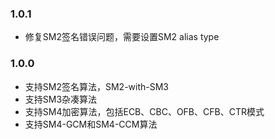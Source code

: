 
### 1.0.1

- 修复SM2签名错误问题，需要设置SM2 alias type

### 1.0.0

- 支持SM2签名算法，SM2-with-SM3
- 支持SM3杂凑算法
- 支持SM4加密算法，包括ECB、CBC、OFB、CFB、CTR模式
- 支持SM4-GCM和SM4-CCM算法
